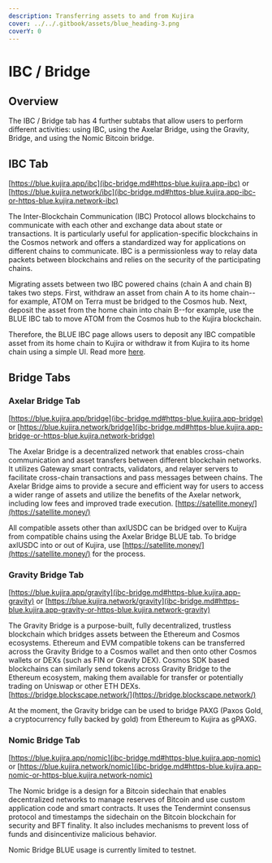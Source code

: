 ```yaml
---
description: Transferring assets to and from Kujira
cover: ../../.gitbook/assets/blue_heading-3.png
coverY: 0
---
```


# IBC / Bridge

## Overview

The IBC / Bridge tab has 4 further subtabs that allow users to perform different activities: using IBC, using the Axelar Bridge, using the Gravity, Bridge, and using the Nomic Bitcoin bridge.

## IBC Tab

[https://blue.kujira.app/ibc](ibc-bridge.md#https-blue.kujira.app-ibc) or [https://blue.kujira.network/ibc](ibc-bridge.md#https-blue.kujira.app-ibc-or-https-blue.kujira.network-ibc)

The Inter-Blockchain Communication (IBC) Protocol allows blockchains to communicate with each other and exchange data about state or transactions. It is particularly useful for application-specific blockchains in the Cosmos network and offers a standardized way for applications on different chains to communicate. IBC is a permissionless way to relay data packets between blockchains and relies on the security of the participating chains.

Migrating assets between two IBC powered chains (chain A and chain B) takes two steps. First, withdraw an asset from chain A to its home chain--for example, ATOM on Terra must be bridged to the Cosmos hub. Next, deposit the asset from the home chain into chain B--for example, use the BLUE IBC tab to move ATOM from the Cosmos hub to the Kujira blockchain.

Therefore, the BLUE IBC page allows users to deposit any IBC compatible asset from its home chain to Kujira or withdraw it from Kujira to its home chain using a simple UI. Read more [here](https://docs.kujira.app/dapps-and-infrastructure/blue/product-guides/how-to-use-ibc).&#x20;

## Bridge Tabs

### Axelar Bridge Tab

[https://blue.kujira.app/bridge](ibc-bridge.md#https-blue.kujira.app-bridge) or [https://blue.kujira.network/bridge](ibc-bridge.md#https-blue.kujira.app-bridge-or-https-blue.kujira.network-bridge)

The Axelar Bridge is a decentralized network that enables cross-chain communication and asset transfers between different blockchain networks. It utilizes Gateway smart contracts, validators, and relayer servers to facilitate cross-chain transactions and pass messages between chains. The Axelar Bridge aims to provide a secure and efficient way for users to access a wider range of assets and utilize the benefits of the Axelar network, including low fees and improved trade execution. [https://satellite.money/](https://satellite.money/)

All compatible assets other than axlUSDC can be bridged over to Kuijra from compatible chains using the Axelar Bridge BLUE tab. To bridge axlUSDC into or out of Kujira, use [https://satellite.money/](https://satellite.money/) for the process.

### Gravity Bridge Tab

[https://blue.kujira.app/gravity](ibc-bridge.md#https-blue.kujira.app-gravity) or [https://blue.kujira.network/gravity](ibc-bridge.md#https-blue.kujira.app-gravity-or-https-blue.kujira.network-gravity)

The Gravity Bridge is a purpose-built, fully decentralized, trustless blockchain which bridges assets between the Ethereum and Cosmos ecosystems. Ethereum and EVM compatible tokens can be transferred across the Gravity Bridge to a Cosmos wallet and then onto other Cosmos wallets or DEXs (such as FIN or Gravity DEX). Cosmos SDK based blockchains can similarly send tokens across Gravity Bridge to the Ethereum ecosystem, making them available for transfer or potentially trading on Uniswap or other ETH DEXs. [https://bridge.blockscape.network/](https://bridge.blockscape.network/)

At the moment, the Gravity bridge can be used to bridge PAXG (Paxos Gold, a cryptocurrency fully backed by gold) from Ethereum to Kujira as gPAXG.&#x20;

### Nomic Bridge Tab

[https://blue.kujira.app/nomic](ibc-bridge.md#https-blue.kujira.app-nomic) or [https://blue.kujira.network/nomic](ibc-bridge.md#https-blue.kujira.app-nomic-or-https-blue.kujira.network-nomic)

The Nomic bridge is a design for a Bitcoin sidechain that enables decentralized networks to manage reserves of Bitcoin and use custom application code and smart contracts. It uses the Tendermint consensus protocol and timestamps the sidechain on the Bitcoin blockchain for security and BFT finality. It also includes mechanisms to prevent loss of funds and disincentivize malicious behavior.

Nomic Bridge BLUE usage is currently limited to testnet.&#x20;

